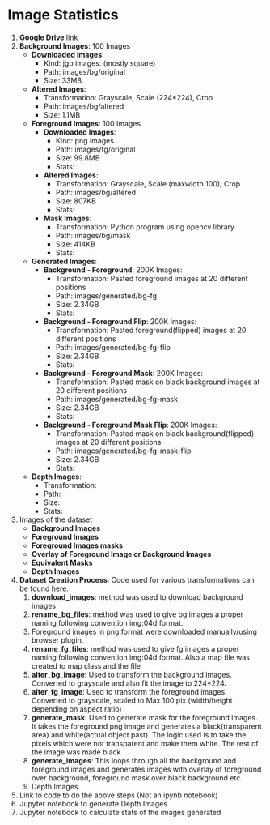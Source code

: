
# Image Statistics

1. __Google Drive__ [link]()
2. __Background Images__: 100 Images
    - __Downloaded Images__:
      - Kind: jgp images. (mostly square)
      - Path: images/bg/original
      - Size: 33MB
    - __Altered Images__:
      - Transformation: Grayscale, Scale (224*224), Crop
      - Path: images/bg/altered
      - Size: 1.1MB
    - __Foreground Images__: 100 Images
      - __Downloaded Images__:
        - Kind: png images.
        - Path: images/fg/original
        - Size: 99.8MB
        - Stats:
      - __Altered Images__:
        - Transformation: Grayscale, Scale (maxwidth 100), Crop
        - Path: images/bg/altered
        - Size: 807KB
        - Stats:
      - __Mask Images__:
        - Transformation: Python program using opencv library
        - Path: images/bg/mask
        - Size: 414KB
        - Stats:
    - __Generated Images__:
      - __Background - Foreground__: 200K Images:
        - Transformation: Pasted foreground images at 20 different positions
        - Path: images/generated/bg-fg
        - Size: 2.34GB
        - Stats:
      - __Background - Foreground Flip__: 200K Images:
        - Transformation: Pasted foreground(flipped) images at 20 different positions
        - Path: images/generated/bg-fg-flip
        - Size: 2.34GB
        - Stats:
      - __Background - Foreground Mask__: 200K Images:
        - Transformation: Pasted mask on black background images at 20 different positions
        - Path: images/generated/bg-fg-mask
        - Size: 2.34GB
        - Stats:
      - __Background - Foreground Mask Flip__: 200K Images:
        - Transformation: Pasted mask on black background(flipped) images at 20 different positions
        - Path: images/generated/bg-fg-mask-flip
        - Size: 2.34GB
        - Stats:
    - __Depth Images__:
        - Transformation:
        - Path:
        - Size:
        - Stats:
3. Images of the dataset
    - __Background Images__
    - __Foreground Images__
    - __Foreground Images masks__
    - __Overlay of Foreground Image or Background Images__
    - __Equivalent Masks__
    - __Depth Images__
4. __Dataset Creation Process__. Code used for various transformations can be found [here]().
   1. __download_images__: method was used to download background images
   2. __rename_bg_files__: method was used to give bg images a proper naming following convention img:04d format.
   3. Foreground images in png format were downloaded manually/using browser plugin.
   4. __rename_fg_files__: method was used to give fg images a proper naming following convention img:04d format. Also a map file was created to map class and the file
   5. __alter_bg_image__: Used to transform the background images. Converted to grayscale and also fit the image to 224*224.
   6. __alter_fg_image__: Used to transform the foreground images. Converted to grayscale, scaled to Max 100 pix (width/height depending on aspect ratio)
   7. __generate_mask__: Used to generate mask for the foreground images. It takes the foreground png image and generates a black(transparent area) and white(actual object past). The logic used is to take the pixels which were not transparent and make them white. The rest of the image was made black
   8. __generate_images__: This loops through all the background and foreground images and generates images with overlay of foreground over background, foreground mask over black background etc.
   9. Depth Images
5. Link to code to do the above steps (Not an ipynb notebook)
6. Jupyter notebook to generate Depth Images
7. Jupyter notebook to calculate stats of the images generated
